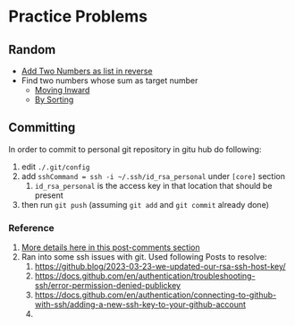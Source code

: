 # Practice Problems

## Random
* [Add Two Numbers as list in reverse](./two_numbers/AddReverseNumberAsList.java)
* Find two numbers whose sum as target number
    * [Moving Inward](./two_sum/TwoSumByMovingInward.java)
    * [By Sorting](./two_sum/TwoSumBySorting.java)

## Committing
In order to commit to personal git repository in gitu hub do following:
1. edit `./.git/config`
2. add `sshCommand = ssh -i ~/.ssh/id_rsa_personal` under `[core]` section
   1. `id_rsa_personal` is the access key in that location that should be present   
3. then run `git push` (assuming `git add` and `git commit` already done)

### Reference
1. [More details here in this post-comments section](https://gist.github.com/jexchan/2351996)
2. Ran into some ssh issues with git. Used following Posts to resolve: 
   1. https://github.blog/2023-03-23-we-updated-our-rsa-ssh-host-key/
   2. https://docs.github.com/en/authentication/troubleshooting-ssh/error-permission-denied-publickey
   3. https://docs.github.com/en/authentication/connecting-to-github-with-ssh/adding-a-new-ssh-key-to-your-github-account
   4. 
